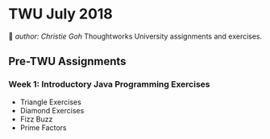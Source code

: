 # TWU July 2018
:cherry_blossom: *author: Christie Goh* 
Thoughtworks University assignments and exercises.

## Pre-TWU Assignments ##
### Week 1: Introductory Java Programming Exercises ###
* Triangle Exercises
* Diamond Exercises
* Fizz Buzz
* Prime Factors
